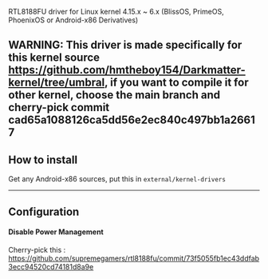 RTL8188FU driver for Linux kernel 4.15.x ~ 6.x (BlissOS, PrimeOS, PhoenixOS or Android-x86 Derivatives)

**WARNING: This driver is made specifically for this kernel source https://github.com/hmtheboy154/Darkmatter-kernel/tree/umbral, if you want to compile it for other kernel, choose the main branch and cherry-pick commit cad65a1088126ca5dd56e2ec840c497bb1a26617**
------------------

## How to install

Get any Android-x86 sources, put this in `external/kernel-drivers`

------------------

## Configuration

#### Disable Power Management

Cherry-pick this : https://github.com/supremegamers/rtl8188fu/commit/73f5055fb1ec43ddfab3ecc94520cd74181d8a9e
